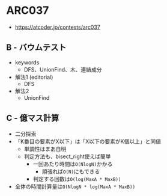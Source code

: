 # ARC037
* https://atcoder.jp/contests/arc037


## B - バウムテスト
* keywords
  - DFS、UnionFind、木、連結成分
* 解法1 (editorial)
  - DFS
* 解法2
  - UnionFind


## C - 億マス計算
* 二分探索
* 「K番目の要素がX以下」は「X以下の要素がK個以上」と同値
  - 単調性はまあ自明
  - 判定方法も、bisect_right使えば簡単
    - 一回あたり時間は`O(NlogN)`かかる
      - 頑張れば`O(N)`にもできる
    - 判定する回数は`O(log(MaxA * MaxB))`
* 全体の時間計算量は`O(NlogN * log(MaxA * MaxB))`
